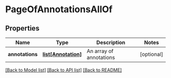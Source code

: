 # PageOfAnnotationsAllOf

## Properties
Name | Type | Description | Notes
------------ | ------------- | ------------- | -------------
**annotations** | [**list[Annotation]**](Annotation.md) | An array of annotations | [optional] 

[[Back to Model list]](../README.md#documentation-for-models) [[Back to API list]](../README.md#documentation-for-api-endpoints) [[Back to README]](../README.md)


